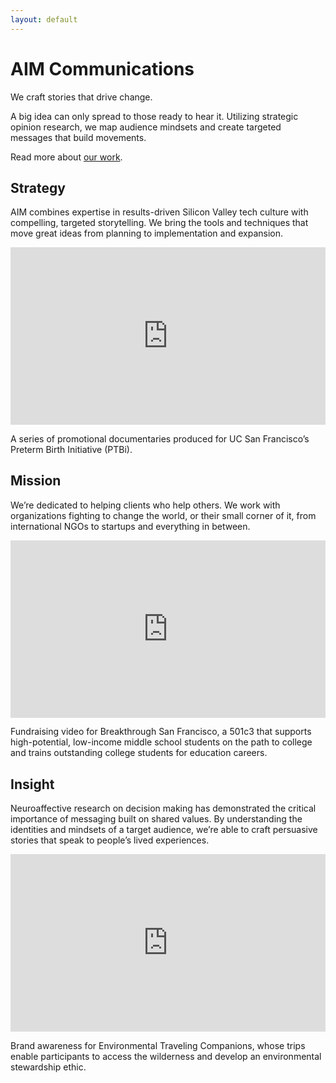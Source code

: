 ```yaml
---
layout: default
---
```

# AIM Communications

We craft stories that drive change.

A big idea can only spread to those ready to hear it. Utilizing strategic opinion research, we map audience mindsets and create targeted messages that build movements.

Read more about [our work](/work).

## Strategy
 
AIM combines expertise in results-driven Silicon Valley tech culture with compelling, targeted storytelling. We bring the tools and techniques that move great ideas from planning to implementation and expansion.
 
<div style="padding:56.25% 0 0 0;position:relative;"><iframe src="https://player.vimeo.com/video/189481660?title=0&byline=0&portrait=0" style="position:absolute;top:0;left:0;width:100%;height:100%;" frameborder="0" allow="autoplay; fullscreen" allowfullscreen></iframe></div><script src="https://player.vimeo.com/api/player.js"></script>

A series of promotional documentaries produced for UC San Francisco’s Preterm Birth Initiative (PTBi). 

## Mission
 
We’re dedicated to helping clients who help others. We work with organizations fighting to change the world, or their small corner of it, from international NGOs to startups and everything in between.

<div style="padding:56.25% 0 0 0;position:relative;"><iframe src="https://player.vimeo.com/video/202049653?title=0&byline=0&portrait=0" style="position:absolute;top:0;left:0;width:100%;height:100%;" frameborder="0" allow="autoplay; fullscreen" allowfullscreen></iframe></div><script src="https://player.vimeo.com/api/player.js"></script>

Fundraising video for Breakthrough San Francisco, a 501c3 that supports high-potential, low-income middle school students on the path to college and trains outstanding college students for education careers.
 
## Insight
 
Neuroaffective research on decision making has demonstrated the critical importance of messaging built on shared values. By understanding the identities and mindsets of a target audience, we’re able to craft persuasive stories that speak to people’s lived experiences. 

<div style="padding:56.25% 0 0 0;position:relative;"><iframe src="https://player.vimeo.com/video/93933983?title=0&byline=0&portrait=0" style="position:absolute;top:0;left:0;width:100%;height:100%;" frameborder="0" allow="autoplay; fullscreen" allowfullscreen></iframe></div><script src="https://player.vimeo.com/api/player.js"></script>

Brand awareness for Environmental Traveling Companions, whose trips enable participants to access the wilderness and develop an environmental stewardship ethic.
